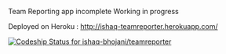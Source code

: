 Team Reporting app incomplete
Working in progress

Deployed on Heroku : http://ishaq-teamreporter.herokuapp.com/

[ ![Codeship Status for ishaq-bhojani/teamreporter](https://codeship.com/projects/580a1330-d777-0132-6142-6af0bd659624/status?branch=master)](https://codeship.com/projects/78656)